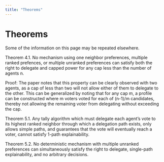 ```yaml
---
title: "Theorems"
---
```


# Theorems

Some of the information on this page may be repeated elsewhere.

Theorem 4.1. No mechanism using one neighbor preferences, multiple ranked prefences, or multiple unranked preferences can satisfy both the right to delegate and capped power for any cap less than the number of agents n.

Proof: The paper notes that this property can be clearly observed with two agents, as a cap of less than two will not allow either of them to delegate to the other. This can be generalized by noting that for any cap m, a profile can be constructed where m voters voted for each of (n-1)/m candidates, thereby not allowing the remaining voter from delegating without exceeding the cap.

Theorem 5.1. Any tally algorithm which must delegate each agent’s vote to its highest ranked neighbor through which a delegation path exists, only allows simple paths, and guarantees that the vote will eventually reach a voter, cannot satisfy 1-path explainability.

Theorem 5.2. No deterministic mechanism with multiple unranked preferences can simultaneously satisfy the right to delegate, single-path explainability, and no arbitrary decisions.
